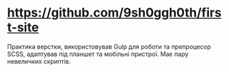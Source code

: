 # https://github.com/9sh0ggh0th/first-site
Практика верстки, використовував Gulp для роботи та препроцесор SCSS, адаптував під планшет та мобільні пристрої. Має пару невеличких скриптів.
